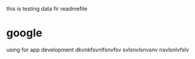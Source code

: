 this is testing data fir readmefile

# google
using for app development
dkvnkfsvnlfsnvfsv
svlsnvlsnvsnv
nsvlsnlvfslv

